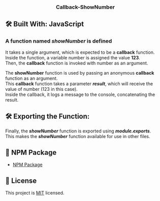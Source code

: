 
<a name="readme-top"></a>

<div align="center">
<h3><b>Callback-ShowNumber</b></h3>

</div>

## 🛠 Built With<a name="built-with">: JavaScript</a>


### A function named *showNumber* is defined  
 It takes a single argument, which is expected to be a **callback** function. <br> 
 Inside the function, a variable number is assigned the value **123**. <br>
 Then, the **callback** function is invoked with number as an argument.

The **showNumber** function is used by passing an anonymous **callback** function as an argument.<br> 
This **callback** function takes a parameter ***result***, which will receive the value of number (123 in this case). <br>
Inside the callback, it logs a message to the console, concatenating the result. 

## 🛠 Exporting the Function:
  Finally, the ***showNumber*** function is exported using ***module.exports***. <br>
  This makes the ***showNumber*** function available for use in other files.

## 🚀 NPM Package <a name="NPM Package"></a>

- [NPM Package](https://www.npmjs.com/package/callback-number)

## 📝 License <a name="license"></a>

This project is [MIT](./LICENSE) licensed.

